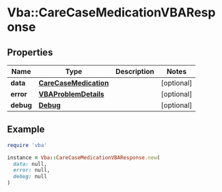 # Vba::CareCaseMedicationVBAResponse

## Properties

| Name | Type | Description | Notes |
| ---- | ---- | ----------- | ----- |
| **data** | [**CareCaseMedication**](CareCaseMedication.md) |  | [optional] |
| **error** | [**VBAProblemDetails**](VBAProblemDetails.md) |  | [optional] |
| **debug** | [**Debug**](Debug.md) |  | [optional] |

## Example

```ruby
require 'vba'

instance = Vba::CareCaseMedicationVBAResponse.new(
  data: null,
  error: null,
  debug: null
)
```

